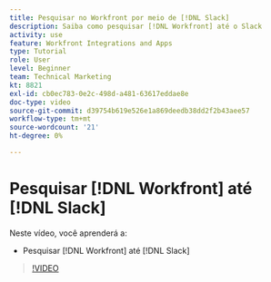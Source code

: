 ```yaml
---
title: Pesquisar no Workfront por meio de [!DNL Slack]
description: Saiba como pesquisar [!DNL Workfront] até o Slack
activity: use
feature: Workfront Integrations and Apps
type: Tutorial
role: User
level: Beginner
team: Technical Marketing
kt: 8821
exl-id: cb0ec783-0e2c-498d-a481-63617eddae8e
doc-type: video
source-git-commit: d39754b619e526e1a869deedb38dd2f2b43aee57
workflow-type: tm+mt
source-wordcount: '21'
ht-degree: 0%

---
```


# Pesquisar [!DNL Workfront] até [!DNL Slack]

Neste vídeo, você aprenderá a:

* Pesquisar [!DNL Workfront] até [!DNL Slack]

>[!VIDEO](https://video.tv.adobe.com/v/335121/?quality=12)
